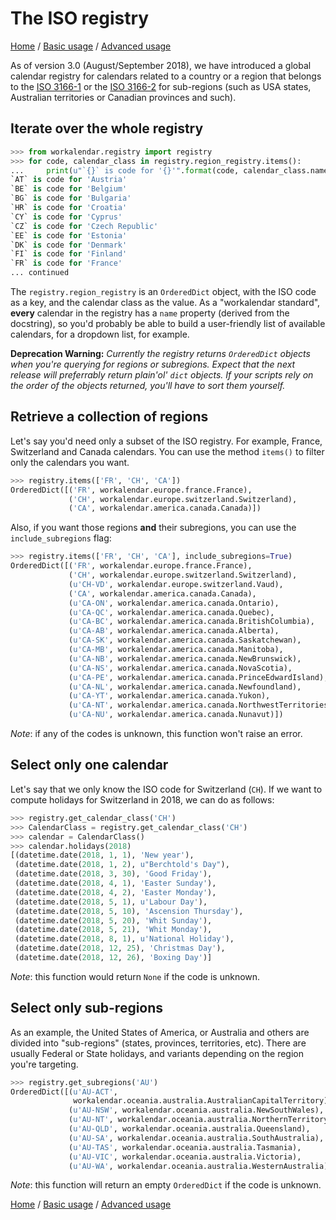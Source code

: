 # The ISO registry

[Home](index.md) / [Basic usage](basic.md) / [Advanced usage](advanced.md)

As of version 3.0 (August/September 2018), we have introduced a global calendar registry for calendars related to a country or a region that belongs to the [ISO 3166-1](https://en.wikipedia.org/wiki/ISO_3166-1) or the [ISO 3166-2](https://en.wikipedia.org/wiki/ISO_3166-2) for sub-regions (such as USA states, Australian territories or Canadian provinces and such).

## Iterate over the whole registry

```python
>>> from workalendar.registry import registry
>>> for code, calendar_class in registry.region_registry.items():
...     print(u"`{}` is code for '{}'".format(code, calendar_class.name))
`AT` is code for 'Austria'
`BE` is code for 'Belgium'
`BG` is code for 'Bulgaria'
`HR` is code for 'Croatia'
`CY` is code for 'Cyprus'
`CZ` is code for 'Czech Republic'
`EE` is code for 'Estonia'
`DK` is code for 'Denmark'
`FI` is code for 'Finland'
`FR` is code for 'France'
... continued
```

The `registry.region_registry` is an `OrderedDict` object, with the ISO code as a key, and the calendar class as the value. As a "workalendar standard", **every** calendar in the registry has a `name` property (derived from the docstring), so you'd probably be able to build a user-friendly list of available calendars, for a dropdown list, for example.

**Deprecation Warning:** *Currently the registry returns `OrderedDict` objects when you're querying for regions or subregions. Expect that the next release will preferrably return plain'ol' `dict` objects. If your scripts rely on the order of the objects returned, you'll have to sort them yourself.*

## Retrieve a collection of regions

Let's say you'd need only a subset of the ISO registry. For example, France, Switzerland and Canada calendars. You can use the method `items()` to filter only the calendars you want.

```python
>>> registry.items(['FR', 'CH', 'CA'])
OrderedDict([('FR', workalendar.europe.france.France),
             ('CH', workalendar.europe.switzerland.Switzerland),
             ('CA', workalendar.america.canada.Canada)])
```

Also, if you want those regions **and** their subregions, you can use the `include_subregions` flag:

```python
>>> registry.items(['FR', 'CH', 'CA'], include_subregions=True)
OrderedDict([('FR', workalendar.europe.france.France),
             ('CH', workalendar.europe.switzerland.Switzerland),
             (u'CH-VD', workalendar.europe.switzerland.Vaud),
             ('CA', workalendar.america.canada.Canada),
             (u'CA-ON', workalendar.america.canada.Ontario),
             (u'CA-QC', workalendar.america.canada.Quebec),
             (u'CA-BC', workalendar.america.canada.BritishColumbia),
             (u'CA-AB', workalendar.america.canada.Alberta),
             (u'CA-SK', workalendar.america.canada.Saskatchewan),
             (u'CA-MB', workalendar.america.canada.Manitoba),
             (u'CA-NB', workalendar.america.canada.NewBrunswick),
             (u'CA-NS', workalendar.america.canada.NovaScotia),
             (u'CA-PE', workalendar.america.canada.PrinceEdwardIsland),
             (u'CA-NL', workalendar.america.canada.Newfoundland),
             (u'CA-YT', workalendar.america.canada.Yukon),
             (u'CA-NT', workalendar.america.canada.NorthwestTerritories),
             (u'CA-NU', workalendar.america.canada.Nunavut)])
```

*Note*: if any of the codes is unknown, this function won't raise an error.

## Select only one calendar

Let's say that we only know the ISO code for Switzerland (`CH`). If we want to compute holidays for Switzerland in 2018, we can do as follows:

```python
>>> registry.get_calendar_class('CH')
>>> CalendarClass = registry.get_calendar_class('CH')
>>> calendar = CalendarClass()
>>> calendar.holidays(2018)
[(datetime.date(2018, 1, 1), 'New year'),
 (datetime.date(2018, 1, 2), u"Berchtold's Day"),
 (datetime.date(2018, 3, 30), 'Good Friday'),
 (datetime.date(2018, 4, 1), 'Easter Sunday'),
 (datetime.date(2018, 4, 2), 'Easter Monday'),
 (datetime.date(2018, 5, 1), u'Labour Day'),
 (datetime.date(2018, 5, 10), 'Ascension Thursday'),
 (datetime.date(2018, 5, 20), 'Whit Sunday'),
 (datetime.date(2018, 5, 21), 'Whit Monday'),
 (datetime.date(2018, 8, 1), u'National Holiday'),
 (datetime.date(2018, 12, 25), 'Christmas Day'),
 (datetime.date(2018, 12, 26), 'Boxing Day')]
```

*Note*: this function would return `None` if the code is unknown.


## Select only sub-regions

As an example, the United States of America, or Australia and others are divided into "sub-regions" (states, provinces, territories, etc). There are usually Federal or State holidays, and variants depending on the region you're targeting.

```python
>>> registry.get_subregions('AU')
OrderedDict([(u'AU-ACT',
              workalendar.oceania.australia.AustralianCapitalTerritory),
             (u'AU-NSW', workalendar.oceania.australia.NewSouthWales),
             (u'AU-NT', workalendar.oceania.australia.NorthernTerritory),
             (u'AU-QLD', workalendar.oceania.australia.Queensland),
             (u'AU-SA', workalendar.oceania.australia.SouthAustralia),
             (u'AU-TAS', workalendar.oceania.australia.Tasmania),
             (u'AU-VIC', workalendar.oceania.australia.Victoria),
             (u'AU-WA', workalendar.oceania.australia.WesternAustralia)])
```

*Note*: this function will return an empty `OrderedDict` if the code is unknown.

[Home](index.md) / [Basic usage](basic.md) / [Advanced usage](advanced.md)
